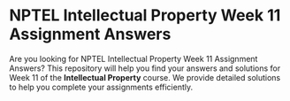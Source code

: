 # NPTEL Intellectual Property Week 11 Assignment Answers

Are you looking for NPTEL Intellectual Property Week 11 Assignment Answers? This repository will help you find your answers and solutions for Week 11 of the **Intellectual Property** course. We provide detailed solutions to help you complete your assignments efficiently.